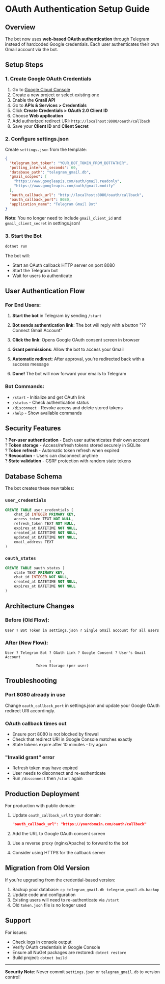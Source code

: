 # OAuth Authentication Setup Guide

## Overview

The bot now uses **web-based OAuth authentication** through Telegram instead of hardcoded Google credentials. Each user authenticates their own Gmail account via the bot.

## Setup Steps

### 1. Create Google OAuth Credentials

1. Go to [Google Cloud Console](https://console.cloud.google.com/)
2. Create a new project or select existing one
3. Enable the **Gmail API**
4. Go to **APIs & Services > Credentials**
5. Click **Create Credentials > OAuth 2.0 Client ID**
6. Choose **Web application**
7. Add authorized redirect URI: `http://localhost:8080/oauth/callback`
8. Save your **Client ID** and **Client Secret**

### 2. Configure settings.json

Create `settings.json` from the template:

```json
{
  "telegram_bot_token": "YOUR_BOT_TOKEN_FROM_BOTFATHER",
  "polling_interval_seconds": 60,
  "database_path": "telegram_gmail.db",
  "gmail_scopes": [
    "https://www.googleapis.com/auth/gmail.readonly",
    "https://www.googleapis.com/auth/gmail.modify"
  ],
  "oauth_callback_url": "http://localhost:8080/oauth/callback",
  "oauth_callback_port": 8080,
  "application_name": "Telegram Gmail Bot"
}
```

**Note:** You no longer need to include `gmail_client_id` and `gmail_client_secret` in settings.json!

### 3. Start the Bot

```bash
dotnet run
```

The bot will:
- Start an OAuth callback HTTP server on port 8080
- Start the Telegram bot
- Wait for users to authenticate

## User Authentication Flow

### For End Users:

1. **Start the bot** in Telegram by sending `/start`

2. **Bot sends authentication link**: The bot will reply with a button "?? Connect Gmail Account"

3. **Click the link**: Opens Google OAuth consent screen in browser

4. **Grant permissions**: Allow the bot to access your Gmail

5. **Automatic redirect**: After approval, you're redirected back with a success message

6. **Done!** The bot will now forward your emails to Telegram

### Bot Commands:

- `/start` - Initialize and get OAuth link
- `/status` - Check authentication status
- `/disconnect` - Revoke access and delete stored tokens
- `/help` - Show available commands

## Security Features

? **Per-user authentication** - Each user authenticates their own account  
? **Token storage** - Access/refresh tokens stored securely in SQLite  
? **Token refresh** - Automatic token refresh when expired  
? **Revocation** - Users can disconnect anytime  
? **State validation** - CSRF protection with random state tokens  

## Database Schema

The bot creates these new tables:

### `user_credentials`
```sql
CREATE TABLE user_credentials (
    chat_id INTEGER PRIMARY KEY,
    access_token TEXT NOT NULL,
    refresh_token TEXT NOT NULL,
    expires_at DATETIME NOT NULL,
    created_at DATETIME NOT NULL,
    updated_at DATETIME NOT NULL,
    email_address TEXT
)
```

### `oauth_states`
```sql
CREATE TABLE oauth_states (
    state TEXT PRIMARY KEY,
    chat_id INTEGER NOT NULL,
    created_at DATETIME NOT NULL,
    expires_at DATETIME NOT NULL
)
```

## Architecture Changes

### Before (Old Flow):
```
User ? Bot Token in settings.json ? Single Gmail account for all users
```

### After (New Flow):
```
User ? Telegram Bot ? OAuth Link ? Google Consent ? User's Gmail Account
                    ?
              Token Storage (per user)
```

## Troubleshooting

### Port 8080 already in use
Change `oauth_callback_port` in settings.json and update your Google OAuth redirect URI accordingly.

### OAuth callback times out
- Ensure port 8080 is not blocked by firewall
- Check that redirect URI in Google Console matches exactly
- State tokens expire after 10 minutes - try again

### "Invalid grant" error
- Refresh token may have expired
- User needs to disconnect and re-authenticate
- Run `/disconnect` then `/start` again

## Production Deployment

For production with public domain:

1. Update `oauth_callback_url` to your domain:
   ```json
   "oauth_callback_url": "https://yourdomain.com/oauth/callback"
   ```

2. Add the URL to Google OAuth consent screen

3. Use a reverse proxy (nginx/Apache) to forward to the bot

4. Consider using HTTPS for the callback server

## Migration from Old Version

If you're upgrading from the credential-based version:

1. Backup your database: `cp telegram_gmail.db telegram_gmail.db.backup`
2. Update code and configuration
3. Existing users will need to re-authenticate via `/start`
4. Old `token.json` file is no longer used

## Support

For issues:
- Check logs in console output
- Verify OAuth credentials in Google Console
- Ensure all NuGet packages are restored: `dotnet restore`
- Build project: `dotnet build`

---

**Security Note**: Never commit `settings.json` or `telegram_gmail.db` to version control!
